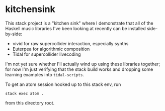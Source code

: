 # kitchensink

This stack project is a "kitchen sink" where I demonstrate
that all of the Haskell music libraries I've been looking
at recently can be installed side-by-side:
 - vivid for raw supercollider interaction, especially synths
 - Euterpea for algorithmic composition
 - Tidal for supercollider livecoding

I'm not yet sure whether I'll actually wind up using these
libraries together; for now I'm just verifying that the stack
build works and dropping some learning examples into
`tidal-scripts`.

To get an atom session hooked up to this stack env, run
```
stack exec atom .
```
from this directory root.
